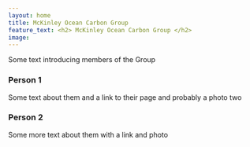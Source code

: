 ```yaml
---
layout: home
title: McKinley Ocean Carbon Group
feature_text: <h2> McKinley Ocean Carbon Group </h2>
image: 
---
```


Some text introducing members of the Group

### Person 1

Some text about them and a link to their page and probably a photo two 

### Person 2 

Some more text about them with a link and photo